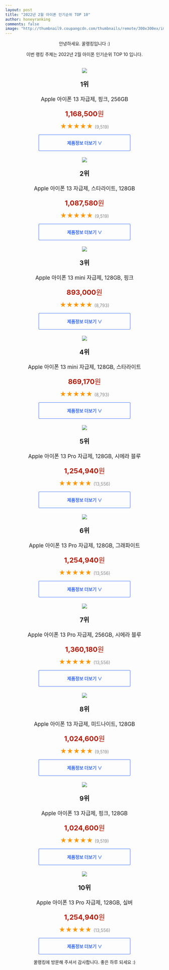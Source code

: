 ```yaml
--- 
layout: post 
title: "2022년 2월 아이폰 인기순위 TOP 10" 
author: honeyranking 
comments: false 
image: "http://thumbnail9.coupangcdn.com/thumbnails/remote/300x300ex/image/retail/images/2032072526910703-bd731166-af02-4d8e-8cc8-f139226054ee.jpg" 
--- 
```

<p style="text-align: center;">안녕하세요. 꿀랭킹입니다 :)</p> <p style="text-align: center;">이번 랭킹 주제는 2022년 2월 아이폰 인기순위 TOP 10 입니다.</p><center><img src="http://thumbnail9.coupangcdn.com/thumbnails/remote/300x300ex/image/retail/images/2032072526910703-bd731166-af02-4d8e-8cc8-f139226054ee.jpg" style="margin-top:20px" /></center> <p style="text-align: center; font-size: 20px"><b>1위</b></p> <p style="text-align: center; font-size: 17px">Apple 아이폰 13 자급제, 핑크, 256GB</p> <p style="text-align: center;"><span style="color: #b61800; font-size: 22px;"><b>1,168,500</b>원</span></p> <p style="text-align: center;"><span style="color: #ff9600; font-size: 20px;">★★★★★ </span><span style="color: #878787;">(9,519)</span></p> <center><a href="https://link.coupang.com/a/jUpl7"> <div style="font-size: 14px; display: inline-block; padding: 15px 90px; color: #346aff; border-radius: 2px; border: 1px solid #346aff; cursor: pointer;"><b>제품정보 더보기 &or;</b></div> </a></center><center><img src="http://thumbnail9.coupangcdn.com/thumbnails/remote/300x300ex/image/retail/images/4004015715710544-7cc32b49-4618-406b-96fc-4e2617e9164c.jpg" style="margin-top:20px" /></center> <p style="text-align: center; font-size: 20px"><b>2위</b></p> <p style="text-align: center; font-size: 17px">Apple 아이폰 13 자급제, 스타라이트, 128GB</p> <p style="text-align: center;"><span style="color: #b61800; font-size: 22px;"><b>1,087,580</b>원</span></p> <p style="text-align: center;"><span style="color: #ff9600; font-size: 20px;">★★★★★ </span><span style="color: #878787;">(9,519)</span></p> <center><a href="https://link.coupang.com/a/jUpl8"> <div style="font-size: 14px; display: inline-block; padding: 15px 90px; color: #346aff; border-radius: 2px; border: 1px solid #346aff; cursor: pointer;"><b>제품정보 더보기 &or;</b></div> </a></center><center><img src="http://thumbnail7.coupangcdn.com/thumbnails/remote/300x300ex/image/retail/images/4004342033397373-1f5b0001-2536-45b3-a11b-0d43eb06d296.jpg" style="margin-top:20px" /></center> <p style="text-align: center; font-size: 20px"><b>3위</b></p> <p style="text-align: center; font-size: 17px">Apple 아이폰 13 mini 자급제, 128GB, 핑크</p> <p style="text-align: center;"><span style="color: #b61800; font-size: 22px;"><b>893,000</b>원</span></p> <p style="text-align: center;"><span style="color: #ff9600; font-size: 20px;">★★★★★ </span><span style="color: #878787;">(8,793)</span></p> <center><a href="https://link.coupang.com/a/jUpma"> <div style="font-size: 14px; display: inline-block; padding: 15px 90px; color: #346aff; border-radius: 2px; border: 1px solid #346aff; cursor: pointer;"><b>제품정보 더보기 &or;</b></div> </a></center><center><img src="http://thumbnail7.coupangcdn.com/thumbnails/remote/300x300ex/image/retail/images/4004397709781541-9f01fe0e-dd67-4d12-868b-68ba5c6a5174.jpg" style="margin-top:20px" /></center> <p style="text-align: center; font-size: 20px"><b>4위</b></p> <p style="text-align: center; font-size: 17px">Apple 아이폰 13 mini 자급제, 128GB, 스타라이트</p> <p style="text-align: center;"><span style="color: #b61800; font-size: 22px;"><b>869,170</b>원</span></p> <p style="text-align: center;"><span style="color: #ff9600; font-size: 20px;">★★★★★ </span><span style="color: #878787;">(8,793)</span></p> <center><a href="https://link.coupang.com/a/jUpmb"> <div style="font-size: 14px; display: inline-block; padding: 15px 90px; color: #346aff; border-radius: 2px; border: 1px solid #346aff; cursor: pointer;"><b>제품정보 더보기 &or;</b></div> </a></center><center><img src="http://thumbnail6.coupangcdn.com/thumbnails/remote/300x300ex/image/retail/images/2034532750655417-b52c4b34-b1c3-4f5d-939d-b926d49c786f.jpg" style="margin-top:20px" /></center> <p style="text-align: center; font-size: 20px"><b>5위</b></p> <p style="text-align: center; font-size: 17px">Apple 아이폰 13 Pro 자급제, 128GB, 시에라 블루</p> <p style="text-align: center;"><span style="color: #b61800; font-size: 22px;"><b>1,254,940</b>원</span></p> <p style="text-align: center;"><span style="color: #ff9600; font-size: 20px;">★★★★★ </span><span style="color: #878787;">(13,556)</span></p> <center><a href="https://link.coupang.com/a/jUpmc"> <div style="font-size: 14px; display: inline-block; padding: 15px 90px; color: #346aff; border-radius: 2px; border: 1px solid #346aff; cursor: pointer;"><b>제품정보 더보기 &or;</b></div> </a></center><center><img src="http://thumbnail9.coupangcdn.com/thumbnails/remote/300x300ex/image/retail/images/2135068335605709-6003102a-ebd0-42cc-903e-181103c24fea.jpg" style="margin-top:20px" /></center> <p style="text-align: center; font-size: 20px"><b>6위</b></p> <p style="text-align: center; font-size: 17px">Apple 아이폰 13 Pro 자급제, 128GB, 그래파이트</p> <p style="text-align: center;"><span style="color: #b61800; font-size: 22px;"><b>1,254,940</b>원</span></p> <p style="text-align: center;"><span style="color: #ff9600; font-size: 20px;">★★★★★ </span><span style="color: #878787;">(13,556)</span></p> <center><a href="https://link.coupang.com/a/jUpmd"> <div style="font-size: 14px; display: inline-block; padding: 15px 90px; color: #346aff; border-radius: 2px; border: 1px solid #346aff; cursor: pointer;"><b>제품정보 더보기 &or;</b></div> </a></center><center><img src="http://thumbnail8.coupangcdn.com/thumbnails/remote/300x300ex/image/retail/images/4019135276516811-0d31303b-c156-4bb6-b510-34ae5ab46a3e.jpg" style="margin-top:20px" /></center> <p style="text-align: center; font-size: 20px"><b>7위</b></p> <p style="text-align: center; font-size: 17px">Apple 아이폰 13 Pro 자급제, 256GB, 시에라 블루</p> <p style="text-align: center;"><span style="color: #b61800; font-size: 22px;"><b>1,360,180</b>원</span></p> <p style="text-align: center;"><span style="color: #ff9600; font-size: 20px;">★★★★★ </span><span style="color: #878787;">(13,556)</span></p> <center><a href="https://link.coupang.com/a/jUpme"> <div style="font-size: 14px; display: inline-block; padding: 15px 90px; color: #346aff; border-radius: 2px; border: 1px solid #346aff; cursor: pointer;"><b>제품정보 더보기 &or;</b></div> </a></center><center><img src="http://thumbnail9.coupangcdn.com/thumbnails/remote/300x300ex/image/retail/images/2756129803132420-c1293aed-5102-4034-9a8c-8fa47dd669b0.jpg" style="margin-top:20px" /></center> <p style="text-align: center; font-size: 20px"><b>8위</b></p> <p style="text-align: center; font-size: 17px">Apple 아이폰 13 자급제, 미드나이트, 128GB</p> <p style="text-align: center;"><span style="color: #b61800; font-size: 22px;"><b>1,024,600</b>원</span></p> <p style="text-align: center;"><span style="color: #ff9600; font-size: 20px;">★★★★★ </span><span style="color: #878787;">(9,519)</span></p> <center><a href="https://link.coupang.com/a/jUpmf"> <div style="font-size: 14px; display: inline-block; padding: 15px 90px; color: #346aff; border-radius: 2px; border: 1px solid #346aff; cursor: pointer;"><b>제품정보 더보기 &or;</b></div> </a></center><center><img src="http://thumbnail6.coupangcdn.com/thumbnails/remote/300x300ex/image/retail/images/2132710134121752-f517dbf8-8df9-4edb-9711-f62217fd8ec3.jpg" style="margin-top:20px" /></center> <p style="text-align: center; font-size: 20px"><b>9위</b></p> <p style="text-align: center; font-size: 17px">Apple 아이폰 13 자급제, 핑크, 128GB</p> <p style="text-align: center;"><span style="color: #b61800; font-size: 22px;"><b>1,024,600</b>원</span></p> <p style="text-align: center;"><span style="color: #ff9600; font-size: 20px;">★★★★★ </span><span style="color: #878787;">(9,519)</span></p> <center><a href="https://link.coupang.com/a/jUpmg"> <div style="font-size: 14px; display: inline-block; padding: 15px 90px; color: #346aff; border-radius: 2px; border: 1px solid #346aff; cursor: pointer;"><b>제품정보 더보기 &or;</b></div> </a></center><center><img src="http://thumbnail7.coupangcdn.com/thumbnails/remote/300x300ex/image/retail/images/2135010993619395-f150bc7a-694c-4044-9b55-1ad681bf49b3.jpg" style="margin-top:20px" /></center> <p style="text-align: center; font-size: 20px"><b>10위</b></p> <p style="text-align: center; font-size: 17px">Apple 아이폰 13 Pro 자급제, 128GB, 실버</p> <p style="text-align: center;"><span style="color: #b61800; font-size: 22px;"><b>1,254,940</b>원</span></p> <p style="text-align: center;"><span style="color: #ff9600; font-size: 20px;">★★★★★ </span><span style="color: #878787;">(13,556)</span></p> <center><a href="https://link.coupang.com/a/jUpmh"> <div style="font-size: 14px; display: inline-block; padding: 15px 90px; color: #346aff; border-radius: 2px; border: 1px solid #346aff; cursor: pointer;"><b>제품정보 더보기 &or;</b></div> </a></center> <p style="text-align: center;">꿀랭킹에 방문해 주셔서 감사합니다. 좋은 하루 되세요 :)</p>
